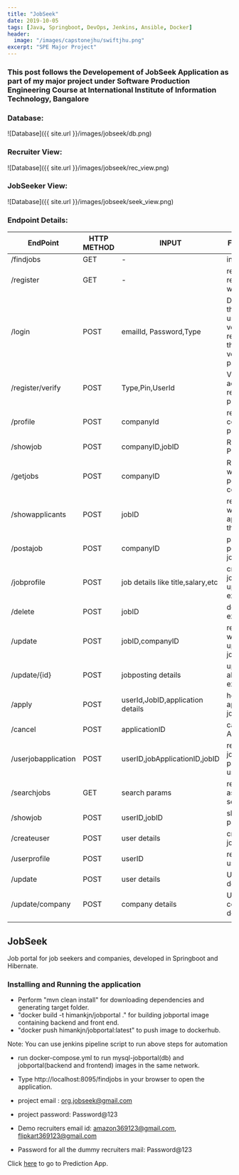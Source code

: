 ```yaml
---
title: "JobSeek"
date: 2019-10-05
tags: [Java, Springboot, DevOps, Jenkins, Ansible, Docker]
header:
  image: "/images/capstonejhu/swiftjhu.png"
excerpt: "SPE Major Project"
---
```


###  This post follows the Developement of JobSeek Application as part of my major project under Software Production Engineering Course at International Institute of Information Technology, Bangalore 

### Database:

![Database]({{ site.url }}/images/jobseek/db.png)


### Recruiter View:
![Database]({{ site.url }}/images/jobseek/rec_view.png)

### JobSeeker View:
![Database]({{ site.url }}/images/jobseek/seek_view.png)


### Endpoint Details:

| EndPoint | HTTP METHOD | INPUT | Functionality | Controller |
| --- | --- | --- | --- | --- |
| /findjobs | GET | - | index page | Main |
| /register | GET | - | returns register.jsp webpage | Main |
| /login | POST | emailId, Password,Type | Depending on the type of user and his verification, redirects to the profile or verification page. | Main |
| /register/verify | POST | Type,Pin,UserId | Verifies user account and redirects to profile page | Main |
| /profile | POST | companyId | redirects to company profile page | Company |
| /showjob | POST | companyID,jobID | Returns Job Profile page | Company |
| /getjobs | POST | companyID | Return page with all jobs posted by this company | Company |
| /showapplicants | POST | jobID | returns page with all applicants for this job | Company |
| /postajob | POST | companyID | page for posting a new job | JobPosting |
| /jobprofile | POST | job details like title,salary,etc | creates a new job posting or updates an existing one | JobPosting |
| /delete | POST | jobID | delete an existing job | JobPosting |
| /update | POST | jobID,companyID | returns webpage for updating a job posting | JobPosting |
| /update/{id} | POST | jobposting details | updates already existing job | JobPosting |
| /apply | POST | userId,JobID,application details | helps applying for a job | JobApplication |
| /cancel | POST | applicationID | cancel Job Application | JobApplication |
| /userjobapplication | POST | userID,jobApplicationID,jobID | return jobapplication page for a user | JobApplication |
| /searchjobs | GET | search params | returns jobs as per the search filters | JobSeeker |
| /showjob | POST | userID,jobID | shows job page to user | JobSeeker |
| /createuser | POST | user details | creates new jobseeker | JobSeeker |
| /userprofile | POST | userID | redirects to user profile | JobSeeker |
| /update | POST | user details | Updates user details | JobSeeker |
| /update/company | POST | company details | Updates company details | JobSeeker |
|  |  |  |  |  |



## JobSeek

Job portal for job seekers and companies, developed in Springboot and Hibernate.

### Installing and Running the application

* Perform "mvn clean install" for downloading dependencies and generating target folder.
* "docker build -t himankjn/jobportal ."
	for building jobportal image containing backend and front end.
* "docker push himankjn/jobportal:latest"  to push image to dockerhub.


Note: You can use jenkins pipeline script to run above steps for automation

* run docker-compose.yml to run mysql-jobportal(db) and jobportal(backend and frontend) images in the same network.

* Type http://localhost:8095/findjobs in your browser to open the application.
* project email : org.jobseek@gmail.com
* project password: Password@123
* Demo recruiters email id: amazon369123@gmail.com, flipkart369123@gmail.com
* Password for all the dummy recruiters mail: Password@123

Click [here](https://github.com/himankjn/JobSeek) to go to Prediction App.
